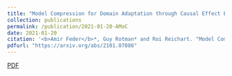 ```yaml
---
title: "Model Compression for Domain Adaptation through Causal Effect Estimation"
collection: publications
permalink: /publication/2021-01-20-AMoC
date: 2021-01-20
citation: '<b>Amir Feder</b>*, Guy Rotman* and Roi Reichart. "Model Compression for Domain Adaptation through Causal Effect Estimation"'
pdfurl: "https://arxiv.org/abs/2101.07086"
---  
```

<a href='https://arxiv.org/abs/2101.07086'>PDF</a>
&nbsp;&nbsp;&nbsp;&nbsp;
